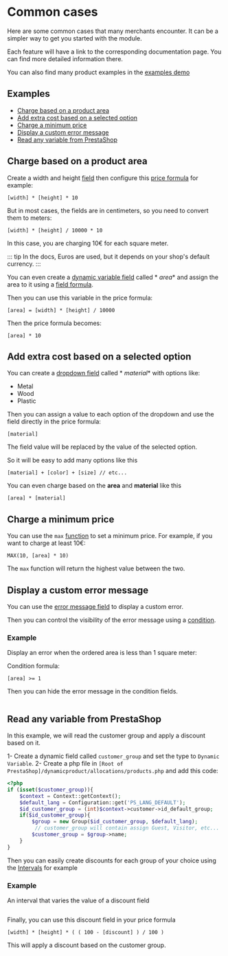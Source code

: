 # Common cases

Here are some common cases that many merchants encounter. It can be a simpler way to get you started with the module.

Each feature will have a link to the corresponding documentation page. You can find more detailed information there.

You can also find many product examples in the [examples demo](https://dynamic-front.prestalife.net/)

## Examples

- [Charge based on a product area](#charge-based-on-a-product-area)
- [Add extra cost based on a selected option](#add-extra-cost-based-on-a-selected-option)
- [Charge a minimum price](#charge-a-minimum-price)
- [Display a custom error message](#display-a-custom-error-message)
- [Read any variable from PrestaShop](#read-any-variable-from-prestashop)

## Charge based on a product area

Create a width and height [field](/dynamicproduct/product-config/07-fields.md) then configure
this [price formula](/dynamicproduct/product-config/08-formulas.md) for example:

```xls
[width] * [height] * 10
```

But in most cases, the fields are in centimeters, so you need to convert them to meters:

```xls
[width] * [height] / 10000 * 10
```

In this case, you are charging 10€ for each square meter.

::: tip
In the docs, Euros are used, but it depends on your shop's default currency.
:::

You can even create a [dynamic variable field](/dynamicproduct/product-config/07-fields.md#dynamic-variable) called *
*area** and assign the area to it using a [field formula](/dynamicproduct/product-config/10-field-formulas.md).

Then you can use this variable in the price formula:

```xls
[area] = [width] * [height] / 10000
```

Then the price formula becomes:

```xls
[area] * 10
```

## Add extra cost based on a selected option

You can create a [dropdown field](http://localhost:8080/dynamicproduct/product-config/07-fields.md#dropdown) called *
*material** with
options like:

- Metal
- Wood
- Plastic

Then you can assign a value to each option of the dropdown and use the field directly in the price formula:

```xls
[material]
```

The field value will be replaced by the value of the selected option.

So it will be easy to add many options like this

```xls
[material] + [color] + [size] // etc...
```

You can even charge based on the **area** and **material** like this

```xls
[area] * [material]
```

## Charge a minimum price

You can use the `max` [function](/dynamicproduct/15-formula-functions.md#max) to set a minimum price. For example, if
you want to charge at least 10€:

```xls
MAX(10, [area] * 10)
```

The `max` function will return the highest value between the two.

## Display a custom error message

You can use the [error message field](/dynamicproduct/product-config/07-fields.md#error-message) to display a custom
error.

Then you can control the visibility of the error message using
a [condition](/dynamicproduct/product-config/09-conditions.md).

### Example

Display an error when the ordered area is less than 1 square meter:

Condition formula:

```xls
[area] >= 1
```

Then you can hide the error message in the condition fields.

<img srcset="/dynamicproduct/images/error-message-condition.jpg 2x" class="border">

## Read any variable from PrestaShop

In this example, we will read the customer group and apply a discount based on it.

1- Create a dynamic field called `customer_group` and set the type to `Dynamic Variable`.
2- Create a php file in `[Root of PrestaShop]/dynamicproduct/allocations/products.php` and add this code:

```php
<?php
if (isset($customer_group)){
    $context = Context::getContext();
    $default_lang = Configuration::get('PS_LANG_DEFAULT');
    $id_customer_group = (int)$context->customer->id_default_group;
    if($id_customer_group){
        $group = new Group($id_customer_group, $default_lang);
         // customer_group will contain assign Guest, Visitor, etc...
        $customer_group = $group->name;
    }
}
```

Then you can easily create discounts for each group of your choice using the [Intervals](/dynamicproduct/product-config/12-intervals.md) for example

### Example

An interval that varies the value of a discount field

<img srcset="/dynamicproduct/images/customer-groups-interval.png 2x" class="border">

Finally, you can use this discount field in your price formula

```xls
[width] * [height] * ( ( 100 - [discount] ) / 100 )
```

This will apply a discount based on the customer group.

<img srcset="/dynamicproduct/images/customer-group-discount.png 2x" class="border">
